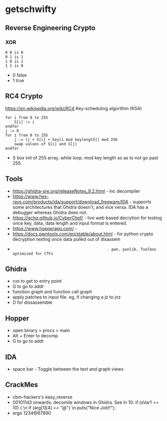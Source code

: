 # getschwifty





## Reverse Engineering Crypto

### XOR
```
0 0 is 0
0 1 is 1
1 0 is 1
1 1 is 0
```
- 0 false
- 1 true

## RC4 Crypto
https://en.wikipedia.org/wiki/RC4
Key-scheduling algorithm (KSA)
```
for i from 0 to 255
    S[i] := i
endfor
j := 0
for i from 0 to 255
    j := (j + S[i] + key[i mod keylength]) mod 256
    swap values of S[i] and S[j]
endfor
```
- S box init of 255 array. while loop. mod key length so as to not go past 255.







## Tools

- https://ghidra-sre.org/releaseNotes_9.2.html - inc decompiler
- https://www.hex-rays.com/products/ida/support/download_freeware/IDA - supports some architectures that Ghidra doesn't, and vice versa. IDA has a debugger whereas Ghidra does not.
- https://gchq.github.io/CyberChef/ - live web based decrytion for testing once key, data, data length and input format is entered.
- https://www.hopperapp.com/ - 
- https://docs.pwntools.com/en/stable/about.html - for python crypto decryption testing once data pulled out of disassem
-                                               - pwn. pwnlib, Toolbox optimized for CTFs
                                               




## Ghidra
- run to get to entry point
- G to go to addr
- function graph and function call graph
- apply patches to input file. eg, if changing a jz to jnz
- D for dissassemble





## Hopper
- open binary > procs > main
- Alt + Enter to decomp
- G to go to addr





## IDA 
- space bar - Toggle between the text and graph views





## CrackMes

- cbm-hackers's easy_reverse
- 001011d3 onwards. decomile windows in Ghidra. See ln 10: if (sVar1 == 10) { \n if (arg[1][4] == "@"{ \n puts("Nice Job!!");
- ergo 1234@67890
